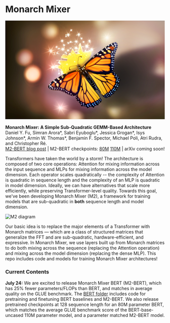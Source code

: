 # Monarch Mixer

![M2 logo](assets/m2-bert-logo.png)

**Monarch Mixer: A Simple Sub-Quadratic GEMM-Based Architecture**\
Daniel Y. Fu, Simran Arora*, Sabri Eyuboglu*, Jessica Grogan*, Isys Johnson*, Armin W. Thomas*, Benjamin F. Spector, Michael Poli, Atri Rudra, and Christopher Ré.\
[M2-BERT blog post](https://hazyresearch.stanford.edu/blog/2023-07-25-m2-bert) | M2-BERT checkpoints: [80M](https://huggingface.co/danfu09/m2-bert-80M) [110M](https://huggingface.co/danfu09/m2-bert-110M) | arXiv coming soon!

Transformers have taken the world by a storm! The architecture is composed of two core operations: Attention for mixing information across the input sequence and MLPs for mixing information across the model dimension. Each operator scales quadratically -- the complexity of Attention is quadratic in sequence length and the complexity of an MLP is quadratic in model dimension. Ideally, we can have alternatives that scale more efficiently, while preserving Transformer-level quality. Towards this goal, we've been developing Monarch Mixer (M2), a framework for training models that are sub-quadratic in **both** sequence length and model dimension. 

![M2 diagram](assets/m2-diagram.png)

Our basic idea is to replace the major elements of a Transformer with Monarch matrices — which are a class of structured matrices that generalize the FFT and are sub-quadratic, hardware-efficient, and expressive. In Monarch Mixer, we use layers built up from Monarch matrices to do both mixing across the sequence (replacing the Attention operation) and mixing across the model dimension (replacing the dense MLP). This repo includes code and models for training Monarch Mixer architectures!

### Current Contents

**July 24:** We are excited to release Monarch Mixer BERT (M2-BERT), which has 25% fewer parameters/FLOPs than BERT, and matches in average quality on the GLUE benchmark. The [BERT folder](bert/) includes code for pretraining and finetuning BERT baselines and M2-BERT. We also release pretrained checkpoints at 128 sequence length for an 80M parameter BERT, which matches the average GLUE benchmark score of the BERT-base-uncased 110M parameter model, and a parameter matched M2-BERT model. 
